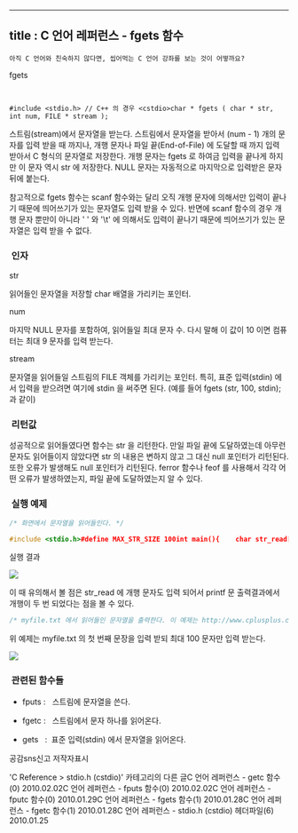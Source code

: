 ----------------
title : C 언어 레퍼런스 - fgets 함수
--------------




```warning
아직 C 언어와 친숙하지 않다면, 씹어먹는 C 언어 강좌를 보는 것이 어떻까요?
```


fgets


```info


﻿#include <stdio.h> // C++ 의 경우 <cstdio>﻿﻿﻿char * fgets ( char * str, int num, FILE * stream );
```

스트림(stream)에서 문자열을 받는다.
스트림에서 문자열을 받아서 (num - 1) 개의 문자를 입력 받을 때 까지나, 개행 문자나 파일 끝(End-of-File) 에 도달할 때 까지 입력 받아서 C 형식의 문자열로 저장한다. 개행 문자는 fgets 로 하여금 입력을 끝나게 하지만 이 문자 역시 str 에 저장한다. NULL 문자는 자동적으로 마지막으로 입력받은 문자 뒤에 붙는다. 

참고적으로 fgets 함수는 scanf 함수와는 달리 오직 개행 문자에 의해서만 입력이 끝나기 때문에 띄어쓰기가 있는 문자열도 입력 받을 수 있다. 반면에 scanf 함수의 경우 개행 문자 뿐만이 아니라 ' ' 와 '\t' 에 의해서도 입력이 끝나기 때문에 띄어쓰기가 있는 문자열은 입력 받을 수 없다. 



###  인자


str

읽어들인 문자열을 저장할 char 배열을 가리키는 포인터.

num

마지막 NULL 문자를 포함하여, 읽어들일 최대 문자 수. 다시 말해 이 값이 10 이면 컴퓨터는 최대 9 문자를 입력 받는다. 

stream

문자열을 읽어들일 스트림의 FILE 객체를 가리키는 포인터. 특히, 표준 입력(stdin) 에서 입력을 받으려면 여기에 stdin 을 써주면 된다. (예를 들어 fgets (str, 100, stdin); 과 같이)



###  리턴값




성공적으로 읽어들였다면 함수는 str 을 리턴한다. 
만일 파일 끝에 도달하였는데 아무런 문자도 읽어들이지 않았다면 str 의 내용은 변하지 않고 그 대신 null 포인터가 리턴된다.
또한 오류가 발생해도 null 포인터가 리턴된다. 
ferror 함수나 feof 를 사용해서 각각 어떤 오류가 발생하였는지, 파일 끝에 도달하였는지 알 수 있다.



###  실행 예제


```cpp
/* 화면에서 문자열을 읽어들인다. */

#include <stdio.h>#define MAX_STR_SIZE 100int main(){    char str_read[MAX_STR_SIZE];    fgets(str_read, MAX_STR_SIZE, stdin);    printf("읽어들인 문자열 : %s \n", str_read);    return 0;}
```

실행 결과


![](http://img1.daumcdn.net/thumb/R1920x0/?fname=http%3A%2F%2Fcfile6.uf.tistory.com%2Fimage%2F1349861C4B6069D5B11BBE)

이 때 유의해서 볼 점은 str_read 에 개행 문자도 입력 되어서 printf 문 출력결과에서 개행이 두 번 되었다는 점을 볼 수 있다. 

```cpp
/* myfile.txt 에서 읽어들인 문자열을 출력한다. 이 예제는 http://www.cplusplus.com/reference/clibrary/cstdio/fgets/에서 가져왔습니다. */#include <stdio.h>int main(){    FILE * pFile;    char mystring [100];    pFile = fopen ("myfile.txt" , "r");    if (pFile == NULL) perror ("Error opening file");    else {        fgets (mystring , 100 , pFile);        puts (mystring);        fclose (pFile);    }    return 0;}
```

위 예제는 myfile.txt 의 첫 번째 문장을 입력 받되 최대 100 문자만 입력 받는다. 


![](http://img1.daumcdn.net/thumb/R1920x0/?fname=http%3A%2F%2Fcfile3.uf.tistory.com%2Fimage%2F123F321D4B606A8F0198ED)



###  관련된 함수들





* fputs
 :   스트림에 문자열을 쓴다.

* fgetc
 :   스트림에서 문자 하나를 읽어온다.

* gets
  :  표준 입력(stdin) 에서 문자열을 읽어온다. 







공감sns신고
저작자표시

'C Reference > stdio.h (cstdio)' 카테고리의 다른 글C 언어 레퍼런스 - getc 함수(0)
2010.02.02C 언어 레퍼런스 - fputs 함수(0)
2010.02.02C 언어 레퍼런스 -  fputc 함수(0)
2010.01.29C 언어 레퍼런스 - fgets 함수(1)
2010.01.28C 언어 레퍼런스 - fgetc 함수(1)
2010.01.28C 언어 레퍼런스 - stdio.h (cstdio) 헤더파일(6)
2010.01.25


